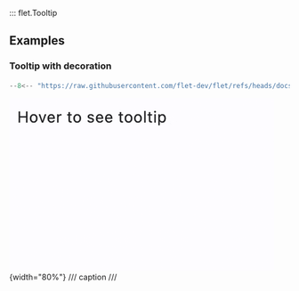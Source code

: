 ::: flet.Tooltip

## Examples

### Tooltip with decoration

```python
--8<-- "https://raw.githubusercontent.com/flet-dev/flet/refs/heads/docs/sdk/python/examples/python/controls/types/tooltip/with-decoration.py"
```

![with-decoration](https://raw.githubusercontent.com/flet-dev/flet/docs/sdk/python/examples/python/controls/types/tooltip/media/with-decoration.gif){width="80%"}
/// caption
///
